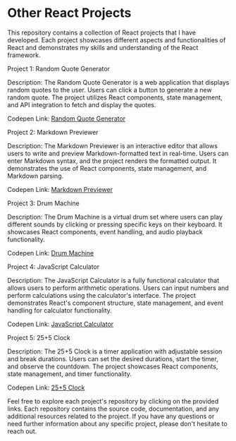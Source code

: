 # Other React Projects
This repository contains a collection of React projects that I have developed. Each project showcases different aspects and functionalities of React and demonstrates my skills and understanding of the React framework.

Project 1: Random Quote Generator

Description: The Random Quote Generator is a web application that displays random quotes to the user. Users can click a button to generate a new random quote. The project utilizes React components, state management, and API integration to fetch and display the quotes.

Codepen Link: [Random Quote Generator](https://codepen.io/iamsolai/pen/zYmqmBW)

Project 2: Markdown Previewer

Description: The Markdown Previewer is an interactive editor that allows users to write and preview Markdown-formatted text in real-time. Users can enter Markdown syntax, and the project renders the formatted output. It demonstrates the use of React components, state management, and Markdown parsing.

Codepen Link: [Markdown Previewer](https://codepen.io/iamsolai/pen/ExdZpmQ)

Project 3: Drum Machine

Description: The Drum Machine is a virtual drum set where users can play different sounds by clicking or pressing specific keys on their keyboard. It showcases React components, event handling, and audio playback functionality.

Codepen Link: [Drum Machine](https://codepen.io/iamsolai/pen/YzJjjZE)

Project 4: JavaScript Calculator

Description: The JavaScript Calculator is a fully functional calculator that allows users to perform arithmetic operations. Users can input numbers and perform calculations using the calculator's interface. The project demonstrates React's component structure, state management, and event handling for calculator functionality.

Codepen Link: [JavaScript Calculator](https://codepen.io/iamsolai/pen/KKrKONL)

Project 5: 25+5 Clock

Description: The 25+5 Clock is a timer application with adjustable session and break durations. Users can set the desired durations, start the timer, and observe the countdown. The project showcases React components, state management, and timer functionality.

Codepen Link: [25+5 Clock](https://codepen.io/iamsolai/pen/xxQGzpX)

Feel free to explore each project's repository by clicking on the provided links. Each repository contains the source code, documentation, and any additional resources related to the project. If you have any questions or need further information about any specific project, please don't hesitate to reach out.
